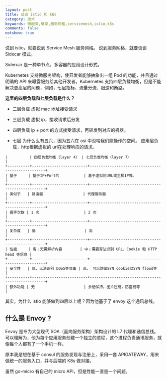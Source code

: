```yaml
---
layout: post
title: 谈谈 istio 和 k8s
category: 技术
keywords: 微服务,框架,服务网格,servicemesh,istio,k8s
comments: false
notshow: true
---
```


说到 istio，就要说到 Service Mesh 服务网格。
说到服务网格，就要谈谈 Sidecar 模式。

Sidercar 是一种单节点，多容器的应用设计形式。

Kubernetes 支持微服务架构，使开发者能够抽象出一组 Pod 的功能，并且通过明确的 API 来曝露服务给其他开发者。Kubernetes 支持四层负载均衡，但是不能解决更高层的问题，例如，七层指标、流量分流、限速和断路。

<!-- more -->

**这里的四层负载和七层负载是什么？**

- 二层负载
  虚拟 mac 地址接受请求

- 三层负载
  虚拟 ip，接收请求后分发

- 四层负载
  ip + port 的方式接受请求，再转发到对应的机器。

- 七层
  为什么么有五六，因为五六在 osi 中没啥我们能操作的空间。
  应用层负载，http根据虚拟的 url在处理响应的请求。

```
|          | 四层负载均衡（layer 4） | 七层负载均衡（layer 7）                          |
+----------+-------------------------+--------------------------------------------------+
| 基于     | 基于IP+Port的           | 基于虚拟的URL或主机IP等。                        |
+----------+-------------------------+--------------------------------------------------+
| 类似于   | 路由器                  | 代理服务器                                       |
+----------+-------------------------+--------------------------------------------------+
| 握手次数 | 1 次                    | 2 次                                             |
+----------+-------------------------+--------------------------------------------------+
| 复杂度   | 低                      | 高                                               |
+----------+-------------------------+--------------------------------------------------+
| 性能     | 高；无需解析内容        | 中；需要算法识别 URL，Cookie 和 HTTP head 等信息 |
+----------+-------------------------+--------------------------------------------------+
| 安全性   | 低，无法识别 DDoS等攻击 | 高， 可以防御SYN cookie以SYN flood等             |
+----------+-------------------------+--------------------------------------------------+
| 额外功能 | 无                      | 会话保持，图片压缩，防盗链等                     |
```

其实，为什么 istio 能够做到四层以上呢？因为他基于了 envoy 这个通讯总线。

## 什么是 Envoy ?

Envoy 是专为大型现代 SOA（面向服务架构）架构设计的 L7 代理和通信总线。
可以理解为，他为每个应用服务创建一个独立的进程，这个进程负责通讯服务，就像每个人都有了一个手机一样。

原本我是想在基于 consul 的服务发现与注册上，采用一套 APIGATEWAY，用来做统一的服务入口，并与后端的 K8s 做对接。

虽然 go-micro 有自己的 micro API，但是性能一直是一个问题。
